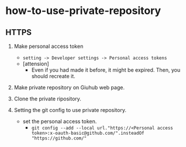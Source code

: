 # how-to-use-private-repository

## HTTPS

1. Make personal access token
    - `setting -> Developer settings -> Personal access tokens`
    - [attension]
        - Even if you had made it before, it might be expired. Then, you should recreate it.

2. Make private repository on Giuhub web page.

3. Clone the private ripository.

4. Setting the git config to use private repository.
    - set the personal access token.
        - `git config --add --local url."https://<Personal access token>:x-oauth-basic@github.com/".insteadOf "https://github.com/"`
